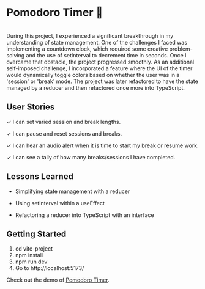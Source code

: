 # Pomodoro Timer :tomato:
<br>
During this project, I experienced a significant breakthrough in my understanding of state management. One of the challenges I faced was implementing a countdown clock, which required some creative problem-solving and the use of setInterval to decrement time in seconds. Once I overcame that obstacle, the project progressed smoothly. As an additional self-imposed challenge, I incorporated a feature where the UI of the timer would dynamically toggle colors based on whether the user was in a 'session' or 'break' mode.
The project was later refactored to have the state managed by a reducer and then refactored once more into TypeScript. 

## User Stories
&check;  I can set varied session and break lengths.

&check;  I can pause and reset sessions and breaks.

&check;  I can hear an audio alert when it is time to start my break or resume work.

&check;  I can see a tally of how many breaks/sessions I have completed.

## Lessons Learned
- Simplifying state management with a reducer

- Using setInterval within a useEffect

- Refactoring a reducer into TypeScript with an interface

## Getting Started

1.  cd vite-project
2.  npm install
3.  npm run dev
4.  Go to http://localhost:5173/

Check out the demo of [Pomodoro Timer](https://pomodoro-ts-one.vercel.app/).




